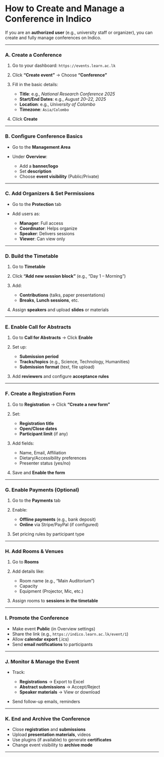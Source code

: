 #  How to Create and Manage a Conference in Indico

If you are an **authorized user** (e.g., university staff or organizer), you can create and fully manage conferences on Indico.

---

###  A. Create a Conference

1. Go to your dashboard: `https://events.learn.ac.lk`
2. Click **“Create event”** → Choose **“Conference”**
3. Fill in the basic details:

   * **Title**: e.g., *National Research Conference 2025*
   * **Start/End Dates**: e.g., *August 20–22, 2025*
   * **Location**: e.g., *University of Colombo*
   * **Timezone**: `Asia/Colombo`
4. Click **Create**

---

###  B. Configure Conference Basics

* Go to the **Management Area**
* Under **Overview**:

  * Add a **banner/logo**
  * Set **description**
  * Choose **event visibility** (Public/Private)

---

###  C. Add Organizers & Set Permissions

* Go to the **Protection** tab
* Add users as:

  * **Manager**: Full access
  * **Coordinator**: Helps organize
  * **Speaker**: Delivers sessions
  * **Viewer**: Can view only

---

###  D. Build the Timetable

1. Go to **Timetable**
2. Click **“Add new session block”** (e.g., “Day 1 – Morning”)
3. Add:

   * **Contributions** (talks, paper presentations)
   * **Breaks**, **Lunch sessions**, etc.
4. Assign **speakers** and upload **slides** or materials

---

###  E. Enable Call for Abstracts

1. Go to **Call for Abstracts** → Click **Enable**
2. Set up:

   * **Submission period**
   * **Tracks/topics** (e.g., Science, Technology, Humanities)
   * **Submission format** (text, file upload)
3. Add **reviewers** and configure **acceptance rules**

---

###  F. Create a Registration Form

1. Go to **Registration** → Click **“Create a new form”**
2. Set:

   * **Registration title**
   * **Open/Close dates**
   * **Participant limit** (if any)
3. Add fields:

   * Name, Email, Affiliation
   * Dietary/Accessibility preferences
   * Presenter status (yes/no)
4. Save and **Enable the form**

---

###  G. Enable Payments (Optional)

1. Go to the **Payments** tab
2. Enable:

   * **Offline payments** (e.g., bank deposit)
   * **Online** via Stripe/PayPal (if configured)
3. Set pricing rules by participant type

---

###  H. Add Rooms & Venues

1. Go to **Rooms**
2. Add details like:

   * Room name (e.g., “Main Auditorium”)
   * Capacity
   * Equipment (Projector, Mic, etc.)
3. Assign rooms to **sessions in the timetable**

---

###  I. Promote the Conference

* Make event **Public** (in Overview settings)
* Share the link (e.g., `https://indico.learn.ac.lk/event/1`)
* Allow **calendar export** (.ics)
* Send **email notifications** to participants

---

###  J. Monitor & Manage the Event

* Track:

  * **Registrations** → Export to Excel
  * **Abstract submissions** → Accept/Reject
  * **Speaker materials** → View or download
* Send follow-up emails, reminders

---

###  K. End and Archive the Conference

* Close **registration** and **submissions**
* Upload **presentation materials**, videos
* Use plugins (if available) to generate **certificates**
* Change event visibility to **archive mode**

---
